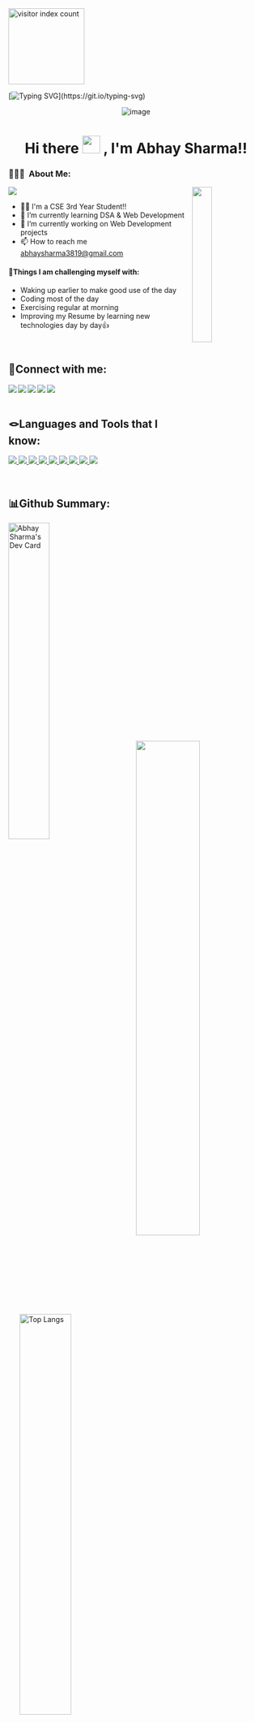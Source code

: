 <!-- index -->

<img width="150px" alt="visitor index count" src="https://profile-counter.glitch.me/abhay3819/count.svg" />

 
[![Typing SVG](https://readme-typing-svg.herokuapp.com?font=Dancing+Script&weight=500&size=30&duration=7000&pause=2000&color=F7C91B&width=700&lines=Hello+%2C+I'm+Abhay+Sharma+.+Thanks+for+visit+my+profile!)](https://git.io/typing-svg)


<div align="center">
   
![image](https://user-images.githubusercontent.com/31341013/214849505-86f91170-5fd9-461d-977e-61283fc1a10a.png)

</div>  

<h1 align="center"> Hi there <img src="https://media.giphy.com/media/hvRJCLFzcasrR4ia7z/giphy.gif" width="35px" height="35px"> , I'm Abhay Sharma!!</h1>
  
<h3> 👨🏻‍💻 &nbsp;About Me: </h3>
<img src="https://user-images.githubusercontent.com/73097560/115834477-dbab4500-a447-11eb-908a-139a6edaec5c.gif">
<a href="https://github.com/abhay3819"><img width="28%" height="auto" align="right" src="https://user-images.githubusercontent.com/76244600/130684066-fb0b5e47-6c93-469e-ba45-7cb62833b965.png" /></a>

- 🧑‍🎓  I'm a CSE 3rd Year Student!!
- 🎯 I’m currently learning DSA & Web Development
- 🔭 I’m currently working on Web Development projects
- 📫 How to reach me abhaysharma3819@gmail.com

#### 💪Things I am challenging myself with:
- Waking up earlier to make good use of the day
- Coding most of the day
- Exercising regular at morning
- Improving my Resume by learning new technologies day by day👍  

<br>

## 📲Connect with me:

<a href="#" target="blank" >
    <img align="left" src="https://img.shields.io/badge/Facebook-1DA1F2?style=for-the-badge&logo=facebook&logoColor=white"/>
  </a>
<a href="https://www.linkedin.com/in/abhay-sharma-584068257/" target="blank" >
  <img align="left"  src="https://img.shields.io/badge/LinkedIn-0077B5?style=for-the-badge&logo=linkedin&logoColor=white" />
  </a>
<a href="#" target="blank" >
    <img align="left" src="https://img.shields.io/badge/Twitter-1DA1F2?style=for-the-badge&logo=twitter&logoColor=white"/>
  </a>
  
<a href="#">
    <img align="left"  src="https://img.shields.io/badge/Instagram-E4405F?style=for-the-badge&logo=instagram&logoColor=white" />
  </a>
<a href="mailto:abhaysharma3819@gmail.com" target="_blank">
    <img align="left" src="https://img.shields.io/badge/Gmail-D14836?style=for-the-badge&logo=gmail&logoColor=white" />
  </a>

<br>
<br>

## 🪢Languages and Tools that I know:
<p align="left">  
<a href="#">
 <img  src="https://readme-components.vercel.app/api?component=logo&fill=black&logo=react&animation=spin&svgfill=15d8fe">  
 </a>
  <a href="#">
<img  src="https://readme-components.vercel.app/api?component=logo&fill=black&logo=Git&svgfill=8ed5fa">
</a>
 <a href="#">
 <img  src="https://readme-components.vercel.app/api?component=logo&fill=black&logo=node.js&svgfill=659b60">
</a>
<a href="#">
<img  src="https://readme-components.vercel.app/api?component=logo&fill=black&logo=cplusplus&svgfill=df5c43">  
</a>
<a href="#">
<img  src="https://readme-components.vercel.app/api?component=logo&fill=black&logo=HTML5&svgfill=cd6799">
</a>
<a href="#">
<img  src="https://readme-components.vercel.app/api?component=logo&fill=black&logo=javascript&svgfill=f6df1c">
</a>
<a href="#">
<img  src="https://readme-components.vercel.app/api?component=logo&fill=black&logo=CSS3&svgfill=028dd1">
</a>
<a href="#">
<img  src="https://readme-components.vercel.app/api?component=logo&fill=black&logo=github">
</a>
<a href="#">
<img  src="https://readme-components.vercel.app/api?component=logo&fill=black&logo=Bootstrap&svgfill=028dd1">
</a>   
</p>

<br>

## 📊Github Summary:
<p><a href="https://app.daily.dev/abhaysharma"><img width="40%" height="auto" align="left" src="https://api.daily.dev/devcards/e402ce5d35c54d479fdd9856627a719d.png?r=2ts" alt="Abhay Sharma's Dev Card"/></a></p>

<!-- <p><img align="right" height="200" width="43%" src="https://media.giphy.com/media/VTtANKl0beDFQRLDTh/giphy.gif"/> -->
<p><img align="right" height="auto" width="50%" src="https://media.giphy.com/media/juua9i2c2fA0AIp2iq/giphy.gif"/>

<!--<img align ="left" height="250" width="40%"  alt="Abhay's GitHub Stats" src="https://github-readme-stats.vercel.app/api?username=Abhay3819&show_icons=true&hide_border=true&theme=radical"/>&nbsp;</p> -->

<img align="right" height="auto" width="45%" alt="Top Langs" src="https://github-readme-stats.vercel.app/api/top-langs/?username=abhay3819&hide_border=true&theme=radical&layout=compact"/>

<a href="https://github.com/Abhay3819"><img  alt="Abhay's streak" width="50%"  src="https://github-readme-streak-stats.herokuapp.com/?user=Abhay3819&theme=black-ice&hide_border=true&theme=radical&layout=compact" /> </a></p>

 
[linkedin]: https://www.linkedin.com/in/abhay-sharma-584068257/
[Abhay3819's github stats]: https://github-readme-stats.vercel.app/api?username=Abhay3819
[top langs]: https://github-readme-stats.vercel.app/api/top-langs/?username=Abhay3819&layout=compact
[profile views]: https://komarev.com/ghpvc/?username=Abhay3819&color=brightgreen&style=flat-square

<br>
<hr>
<!--  <h1><p align ="center"> Design ❤️ By <img src="https://media.giphy.com/media/ObNTw8Uzwy6KQ/giphy.gif" width="25px"> Abhay Sharma!<img src="https://user-images.githubusercontent.com/76244600/130682427-5b987fe2-9a2e-4e08-9e59-b951a8e58a84.gif" width="25px"> I hope, you will like this Repo✌😍</p> </h1> -->
<!-- cat -->
<p align="center">
<img src="https://media.giphy.com/media/WUlplcMpOCEmTGBtBW/giphy.gif" width="100">
</p>

<!-- footer -->
<div align="center">
  <samp>
    <h3 align="center">
        ════ ⋆★⋆ ════
        <br>
        "Happy Coding 👨‍💻"
    </h3>
  </samp>
</div>

<br />
